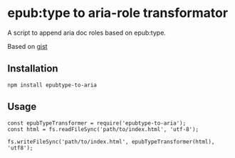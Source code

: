 # epub:type to aria-role transformator

A script to append aria doc roles based on epub:type.

Based on [gist](https://gist.github.com/rodebert/81837a2676cf2c04819a582c3eb49c13)
## Installation

`npm install epubtype-to-aria`

## Usage

```
const epubTypeTransformer = require('epubtype-to-aria');
const html = fs.readFileSync('path/to/index.html', 'utf-8');

fs.writeFileSync('path/to/index.html', epubTypeTransformer(html), 'utf8');

```
